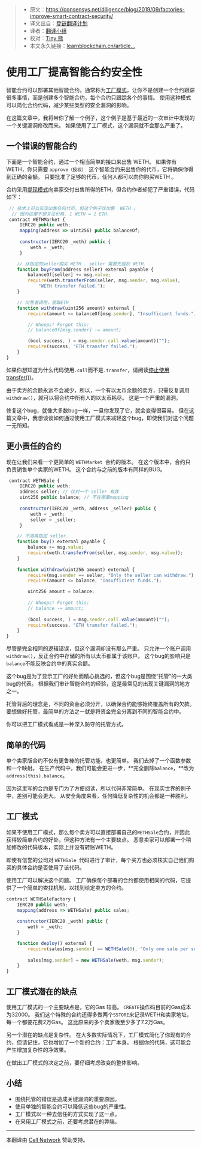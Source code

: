> * 原文：https://consensys.net/diligence/blog/2019/09/factories-improve-smart-contract-security/
> * 译文出自：[登链翻译计划](https://github.com/lbc-team/Pioneer)
> * 译者：[翻译小组](https://learnblockchain.cn/people/412)
> * 校对：[Tiny 熊](https://learnblockchain.cn/people/15)
> * 本文永久链接：[learnblockchain.cn/article…](https://learnblockchain.cn/article/1)




# 使用工厂提高智能合约安全性



智能合约可以部署其他智能合约，通常称为[工厂模式](https://en.wikipedia.org/wiki/Factory_(object-oriented_programming))，让你不是创建一个合约跟踪很多事情，而是创建多个智能合约，每个合约只跟踪各个的事情。 使用这种模式可以简化合约代码，减少某些类型的安全漏洞的影响。

在这篇文章中，我将带你了解一个例子，这个例子是基于最近的一次审计中发现的一个关键漏洞修改而来。 如果使用了工厂模式，这个漏洞就不会那么严重了。

## 一个错误的智能合约

下面是一个智能合约，通过一个相当简单的接口来出售 WETH。 如果你有WETH，你只需要 `approve（授权） `这个智能合约来出售你的代币，它将确保你得到正确的金额。 只要批准了足够的代币，任何人都可以向你购买WETH 。

合约采用[提现模式](https://learnblockchain.cn/docs/solidity/common-patterns.html#withdrawal-pattern)向卖家交付出售所得的ETH，但合约作者却犯了严重错误，代码如下：

```javascript
 // 技术上可以实现出售任何代币，但这个例子仅出售  WETH 。
  // 因为这里不想关注价格. 1 WETH = 1 ETH.
 contract WETHMarket {
     IERC20 public weth;
     mapping(address => uint256) public balanceOf;
 
     constructor(IERC20 _weth) public {
         weth = _weth;
     }

    // 从指定的seller购买 WETH . seller 需要先授权 WETH.
    function buyFrom(address seller) external payable {
        balanceOf[seller] += msg.value;
        require(weth.transferFrom(seller, msg.sender, msg.value),
            "WETH transfer failed.");
    }

    // 出售者调用，提取ETH
    function withdraw(uint256 amount) external {
        require(amount <= balanceOf[msg.sender], "Insufficient funds.");

        // Whoops! Forgot this:
        // balanceOf[msg.sender] -= amount;

        (bool success, ) = msg.sender.call.value(amount)("");
        require(success, "ETH transfer failed.");
    }
}
```

如果你想知道为什么代码使用`.call`而不是`.transfer`，请阅读[停止使用transfer()](https://learnblockchain.cn/article/2191))。

由于卖方的余额永远不会减少，所以，一个有以太币余额的卖方，只需反复调用`withdraw()`，就可以将合约中所有人的以太币耗尽。 这是一个严重的漏洞。

修复这个bug，就像大多数bug一样，一旦你发现了它，就会变得很容易。 但在这篇文章中，我想谈谈如何通过使用工厂模式来减轻这个bug，即使我们对这个问题一无所知。

## 更小责任的合约

现在让我们来看一个更简单的 `WETHMarket `合约的版本。 在这个版本中，合约只负责销售单个卖家的WETH。 这个合约与之前的版本有同样的BUG。

```javascript
 contract WETHSale {
     IERC20 public weth;
     address seller; // 仅对一个 seller 有效
     uint256 public balance; // 不在需要mapping
     
     constructor(IERC20 _weth, address _seller) public {
         weth = _weth;
         seller = _seller;
     }

    // 不用再指定 seller.
    function buy() external payable {
        balance += msg.value;
        require(weth.transferFrom(seller, msg.sender, msg.value));
    }
    
    function withdraw(uint256 amount) external {
        require(msg.sender == seller, "Only the seller can withdraw.");
        require(amount <= balance, "Insufficient funds.");

        uint256 amount = balance;
        
        // Whoops! Forgot this:
        // balance -= amount;
        
        (bool success, ) = msg.sender.call.value(amount)("");
        require(success, "ETH transfer failed.");
    }
}
```

尽管是完全相同的逻辑错误，但这个漏洞却没有那么严重。 只允许一个账户调用`withdraw()`，反正合约中存储的所有以太币都属于该账户。 这个bug的影响只是`balance`不能反映合约中的真实余额。

这个bug是为了显示工厂的好处而精心挑选的，但这个bug是围绕“托管”的一大类bug的代表。 根据我们审计智能合约的经验，这是最常见的出现关键漏洞的地方之一。

托管背后的理念是，不同的资金必须分开，以确保合约能够始终覆盖所有的欠款。 要想做好托管，最简单的方法之一就是将资金完全分离到不同的智能合约中。

你可以把工厂模式看成是一种深入防守的托管方式。

## 简单的代码

单个卖家版合约不仅有更鲁棒的托管功能，也更简单。 我们去掉了一个函数参数和一个映射。 在生产代码中，我们可能会更进一步，**完全删除`balance`，**改为`address(this).balance`。

因为这里写的合约是专门为了方便阅读，所以代码非常简单。 在现实世界的例子中，差别可能会更大。 从安全角度来看，任何降低复杂性的机会都是一种胜利。

## 工厂模式

如果不使用工厂模式，那么每个卖方可以直接部署自己的`WETHSale`合约，并因此获得较简单合约的好处，但这种方法有一个主要缺点。 恶意卖家可以部署一个稍加修改的代码版本，实际上并没有转账WETH。

即使有信誉的公司对 `WETHSale `代码进行了审计，每个买方也必须核实自己他们购买的具体合约是否使用了该代码。

使用工厂可以解决这个问题。 工厂确保每个部署的合约都使用相同的代码，它提供了一个简单的查找机制，以找到给定卖方的合约。

```javascript
contract WETHSaleFactory {
    IERC20 public weth;
    mapping(address => WETHSale) public sales;
    
    constructor(IERC20 _weth) public {
        weth = _weth;
    }

    function deploy() external {
        require(sales[msg.sender] == WETHSale(0), "Only one sale per seller.");
        
        sales[msg.sender] = new WETHSale(weth, msg.sender);
    }
}
```

## 工厂模式潜在的缺点



使用工厂模式的一个主要缺点是，它的Gas 较高。 `CREATE`操作码目前的Gas成本为32000。 我们这个特殊的合约还得多做两个`SSTORE`来记录WETH和卖家地址，每一个都要花费2万Gas。 这比原来的多个卖家版至少多了7.2万Gas。

另一个潜在的缺点是复杂性。 在大多数实际情况下，工厂模式简化了你现有的合约，但请记住，它也增加了一个新的合约：工厂本身。 根据你的代码，这可能会产生增加复杂性的净效果。

在做出工厂模式的决定之前，要仔细考虑改变的整体影响。

## 小结

- 围绕托管的错误是造成关键漏洞的重要原因。
- 使用单独的智能合约可以降低这些bug的严重性。
- 工厂模式以一种去信任的方式实现了这一点。
- 在采用工厂模式之前，还要考虑潜在的弊端。

------
本翻译由 [Cell Network](https://www.cellnetwork.io/?utm_souce=learnblockchain) 赞助支持。